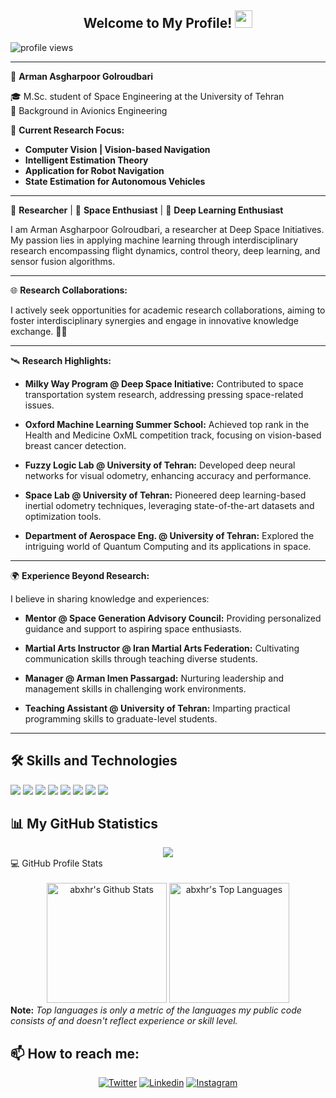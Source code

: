 <h2 align="center">
    Welcome to My Profile! 
    <img src="https://media.giphy.com/media/hvRJCLFzcasrR4ia7z/giphy.gif" width="28">
</h2>

<!-- <img src="https://gpvc.arturio.dev/Armanasq" alt="profile views"> -->
<img src="https://komarev.com/ghpvc/?username=armanasq&color=dc143c" alt="profile views">


---

🌌 **Arman Asgharpoor Golroudbari**

🎓 M.Sc. student of Space Engineering at the University of Tehran  
🔧 Background in Avionics Engineering

🔭 **Current Research Focus:**
- **Computer Vision | Vision-based Navigation**
- **Intelligent Estimation Theory**
- **Application for Robot Navigation**
- **State Estimation for Autonomous Vehicles**

---

🔬 **Researcher** | 🚀 **Space Enthusiast** | 🧠 **Deep Learning Enthusiast**

I am Arman Asgharpoor Golroudbari, a researcher at Deep Space Initiatives. My passion lies in applying machine learning through interdisciplinary research encompassing flight dynamics, control theory, deep learning, and sensor fusion algorithms.

---

🌐 **Research Collaborations:**

I actively seek opportunities for academic research collaborations, aiming to foster interdisciplinary synergies and engage in innovative knowledge exchange. 🤝💡

---

🛰️ **Research Highlights:**

- **Milky Way Program @ Deep Space Initiative:** Contributed to space transportation system research, addressing pressing space-related issues.

- **Oxford Machine Learning Summer School:** Achieved top rank in the Health and Medicine OxML competition track, focusing on vision-based breast cancer detection.

- **Fuzzy Logic Lab @ University of Tehran:** Developed deep neural networks for visual odometry, enhancing accuracy and performance.

- **Space Lab @ University of Tehran:** Pioneered deep learning-based inertial odometry techniques, leveraging state-of-the-art datasets and optimization tools.

- **Department of Aerospace Eng. @ University of Tehran:** Explored the intriguing world of Quantum Computing and its applications in space.

---

🌍 **Experience Beyond Research:**

I believe in sharing knowledge and experiences:

- **Mentor @ Space Generation Advisory Council:** Providing personalized guidance and support to aspiring space enthusiasts.

- **Martial Arts Instructor @ Iran Martial Arts Federation:** Cultivating communication skills through teaching diverse students.

- **Manager @ Arman Imen Passargad:** Nurturing leadership and management skills in challenging work environments.

- **Teaching Assistant @ University of Tehran:** Imparting practical programming skills to graduate-level students.

---


## 🛠️ Skills and Technologies

![](https://img.shields.io/badge/Python-informational?style=flat-square&logo=Python&logoColor=white&color=3776AB)
![](https://img.shields.io/badge/GitHub-informational?style=flat-sqaure&logo=GitHub&logoColor=white&color=181717)
![](https://img.shields.io/badge/GitHub%20Pages-%23327FC7.svg?logo=github&logoColor=white)
![](https://img.shields.io/badge/Arduino-informational?style=flat-square&logo=arduino&logoColor=white&color=00979D)
![](https://img.shields.io/badge/Scikit_Learn-F7931E?style=flat-square&logo=scikit-learn&logoColor=white&color=F7931E)
![](https://img.shields.io/badge/Pandas-informational?style=flat-square&logo=pandas&logoColor=white&color=150458)
![](https://img.shields.io/badge/Numpy-informational?style=flat-square&logo=Numpy&logoColor=white&color=013243)
![](https://img.shields.io/badge/Jupyter-informational?style=flat-square&logo=Jupyter&logoColor=white&color=F37626)


## 📊 My GitHub Statistics

<div align="center">
  <img src="https://github-readme-streak-stats.herokuapp.com?user=Armanasq&theme=nightowl&hide_border=true""/>
</div>

  <summary>💻 GitHub Profile Stats</summary>
  <div align="center">
    <br/>
        <a href="https://github.com/anuraghazra/github-readme-stats"><img alt="abxhr's Github Stats" src="https://github-readme-stats.vercel.app/api?username=Armanasq&count_private=true&theme=cobalt&hide_border=true" height="192px"/></a>
    <a href="https://github.com/anuraghazra/github-readme-stats"><img alt="abxhr's Top Languages" src="https://github-readme-stats.vercel.app/api/top-langs/?username=Armanasq&langs_count=8&layout=compact&theme=cobalt&hide_border=true" height="192px"/></a>
    <br/>
  </div>
  <b>Note:</b> <em>Top languages is only a metric of the languages my public code consists of and doesn't reflect experience or skill level.</em>



## 📫 How to reach me:

<p align="center">
    <a href="https://twitter.com/Armannearu"><img alt="Twitter" title="Twitter" src="https://img.shields.io/badge/-Twitter-1DA1F2?style=for-the-badge&logo=twitter&logoColor=white"/></a>
    <a href="https://www.linkedin.com/in/asgharpoor/"><img alt="Linkedin" title="LinkedIn" src="https://img.shields.io/badge/-Linkedin-0A66C2?style=for-the-badge&logo=linkedin&logoColor=white"/></a>
    <a href="https://www.instagram.com/arman_asq/"><img alt="Instagram" title="Instagram" src="https://img.shields.io/badge/-Instagram-E4405F?style=for-the-badge&logo=instagram&logoColor=white"/></a>
    
</p>

